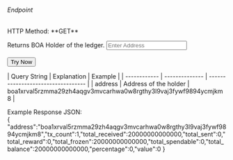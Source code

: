 <h6>Endpoint</h6>

<p id="endpoint"></p>
HTTP Method: **GET**

Returns BOA Holder of the ledger.
<input class="md-input" placeholder="Enter Address" id="address" width="100"></input><br/><br/>
<button class="md-button" onclick="tryNow()">Try Now</button>
<script>
   document.getElementById("endpoint").innerHTML =`https://dev-stoa-boascan.bosagora.com/holder/${document.getElementById("address").value || "boa1xrval5rzmma29zh4aqgv3mvcarhwa0w8rgthy3l9vaj3fywf9894ycmjkm8"}`
    function tryNow(){
        document.getElementById("showResult").innerHTML =""
        document.getElementById("endpoint").innerHTML =""
        fetch(`https://dev-stoa-boascan.bosagora.com/holder/${document.getElementById("address").value || "boa1xrval5rzmma29zh4aqgv3mvcarhwa0w8rgthy3l9vaj3fywf9894ycmjkm8"}`).then((res) => {
            res.json().then((res) => {
                document.getElementById("showResult").innerHTML = JSON.stringify(res)
                document.getElementById("endpoint").innerHTML =`https://dev-stoa-boascan.bosagora.com/holder/${document.getElementById("address").value || "boa1xrval5rzmma29zh4aqgv3mvcarhwa0w8rgthy3l9vaj3fywf9894ycmjkm8"}`
                })
        }).catch((err) => {
            console.log(err)
        })
    }
</script>
<p id="showResult"></p>
| Query String | Explanation    | Example                            |
| ------------ | -------------- | ---------------------------------- |
| address      | Address of the holder | boa1xrval5rzmma29zh4aqgv3mvcarhwa0w8rgthy3l9vaj3fywf9894ycmjkm8 |


Example Response JSON:<br/>
{
    "address":"boa1xrval5rzmma29zh4aqgv3mvcarhwa0w8rgthy3l9vaj3fywf9894ycmjkm8","tx_count":1,"total_received":20000000000000,"total_sent":0,"total_reward":0,"total_frozen":20000000000000,"total_spendable":0,"total_balance":20000000000000,"percentage":0,"value":0
}